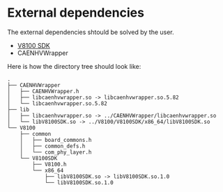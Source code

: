 # External dependencies

The external dependencies shtould be solved by the user.
- [V8100 SDK](http://www.caen.it/jsp/Template2/CaenProd.jsp?parent=45&idmod=549#)
- CAENHVWrapper


Here is how the directory tree should look like:

```
.
├── CAENHVWrapper
│   ├── CAENHVWrapper.h
│   ├── libcaenhvwrapper.so -> libcaenhvwrapper.so.5.82
│   └── libcaenhvwrapper.so.5.82
├── lib
│   ├── libcaenhvwrapper.so -> ../CAENHVWrapper/libcaenhvwrapper.so
│   └── libV8100SDK.so -> ../V8100/V8100SDK/x86_64/libV8100SDK.so
└── V8100
    ├── common
    │   ├── board_commons.h
    │   ├── common_defs.h
    │   └── com_phy_layer.h
    └── V8100SDK
        ├── V8100.h
        └── x86_64
            ├── libV8100SDK.so -> libV8100SDK.so.1.0
            └── libV8100SDK.so.1.0
```
